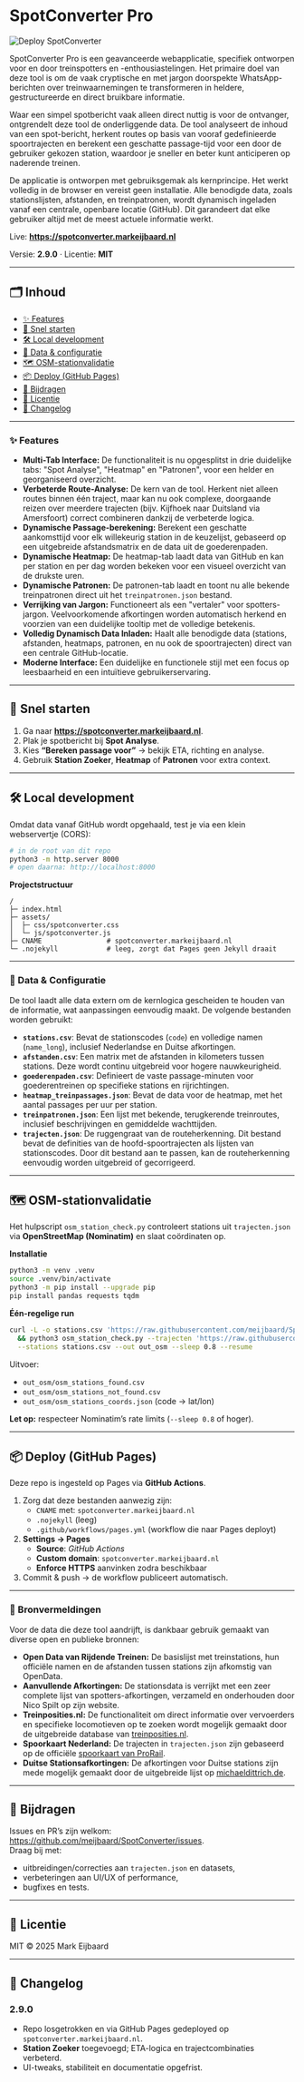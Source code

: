 # SpotConverter Pro

![Deploy SpotConverter](https://github.com/meijbaard/SpotConverter/actions/workflows/pages.yml/badge.svg)

SpotConverter Pro is een geavanceerde webapplicatie, specifiek ontworpen voor en door treinspotters en -enthousiastelingen. Het primaire doel van deze tool is om de vaak cryptische en met jargon doorspekte WhatsApp-berichten over treinwaarnemingen te transformeren in heldere, gestructureerde en direct bruikbare informatie.

Waar een simpel spotbericht vaak alleen direct nuttig is voor de ontvanger, ontgrendelt deze tool de onderliggende data. De tool analyseert de inhoud van een spot-bericht, herkent routes op basis van vooraf gedefinieerde spoortrajecten en berekent een geschatte passage-tijd voor een door de gebruiker gekozen station, waardoor je sneller en beter kunt anticiperen op naderende treinen.

De applicatie is ontworpen met gebruiksgemak als kernprincipe. Het werkt volledig in de browser en vereist geen installatie. Alle benodigde data, zoals stationslijsten, afstanden, en treinpatronen, wordt dynamisch ingeladen vanaf een centrale, openbare locatie (GitHub). Dit garandeert dat elke gebruiker altijd met de meest actuele informatie werkt.

Live: **https://spotconverter.markeijbaard.nl**  

Versie: **2.9.0** · Licentie: **MIT**

---

## 🗂️ Inhoud
- [✨ Features](#-features)
- [🚀 Snel starten](#-snel-starten)
- [🛠️ Local development](#️-local-development)
- [🔧 Data & configuratie](#-data--configuratie)
- [🗺️ OSM-stationvalidatie](#️-osm-stationvalidatie)
- [📦 Deploy (GitHub Pages)](#-deploy-github-pages)
- [🤝 Bijdragen](#-bijdragen)
- [📄 Licentie](#-licentie)
- [📝 Changelog](#-changelog)

---

### ✨ Features

* **Multi-Tab Interface:** De functionaliteit is nu opgesplitst in drie duidelijke tabs: "Spot Analyse", "Heatmap" en "Patronen", voor een helder en georganiseerd overzicht.
* **Verbeterde Route-Analyse:** De kern van de tool. Herkent niet alleen routes binnen één traject, maar kan nu ook complexe, doorgaande reizen over meerdere trajecten (bijv. Kijfhoek naar Duitsland via Amersfoort) correct combineren dankzij de verbeterde logica.
* **Dynamische Passage-berekening:** Berekent een geschatte aankomsttijd voor elk willekeurig station in de keuzelijst, gebaseerd op een uitgebreide afstandsmatrix en de data uit de goederenpaden.
* **Dynamische Heatmap:** De heatmap-tab laadt data van GitHub en kan per station en per dag worden bekeken voor een visueel overzicht van de drukste uren.
* **Dynamische Patronen:** De patronen-tab laadt en toont nu alle bekende treinpatronen direct uit het `treinpatronen.json` bestand.
* **Verrijking van Jargon:** Functioneert als een "vertaler" voor spotters-jargon. Veelvoorkomende afkortingen worden automatisch herkend en voorzien van een duidelijke tooltip met de volledige betekenis.
* **Volledig Dynamisch Data Inladen:** Haalt alle benodigde data (stations, afstanden, heatmaps, patronen, en nu ook de spoortrajecten) direct van een centrale GitHub-locatie.
* **Moderne Interface:** Een duidelijke en functionele stijl met een focus op leesbaarheid en een intuïtieve gebruikerservaring.

---

## 🚀 Snel starten

1. Ga naar **https://spotconverter.markeijbaard.nl**.  
2. Plak je spotbericht bij **Spot Analyse**.  
3. Kies **“Bereken passage voor”** → bekijk ETA, richting en analyse.  
4. Gebruik **Station Zoeker**, **Heatmap** of **Patronen** voor extra context.

---

## 🛠️ Local development

Omdat data vanaf GitHub wordt opgehaald, test je via een klein webservertje (CORS):

~~~bash
# in de root van dit repo
python3 -m http.server 8000
# open daarna: http://localhost:8000
~~~

**Projectstructuur**

~~~text
/
├─ index.html
├─ assets/
│  ├─ css/spotconverter.css
│  └─ js/spotconverter.js
├─ CNAME                # spotconverter.markeijbaard.nl
└─ .nojekyll            # leeg, zorgt dat Pages geen Jekyll draait
~~~

---

### 🔧 Data & Configuratie

De tool laadt alle data extern om de kernlogica gescheiden te houden van de informatie, wat aanpassingen eenvoudig maakt. De volgende bestanden worden gebruikt:

* **`stations.csv`**: Bevat de stationscodes (`code`) en volledige namen (`name_long`), inclusief Nederlandse en Duitse afkortingen.
* **`afstanden.csv`**: Een matrix met de afstanden in kilometers tussen stations. Deze wordt continu uitgebreid voor hogere nauwkeurigheid.
* **`goederenpaden.csv`**: Definieert de vaste passage-minuten voor goederentreinen op specifieke stations en rijrichtingen.
* **`heatmap_treinpassages.json`**: Bevat de data voor de heatmap, met het aantal passages per uur per station.
* **`treinpatronen.json`**: Een lijst met bekende, terugkerende treinroutes, inclusief beschrijvingen en gemiddelde wachttijden.
* **`trajecten.json`**: De ruggengraat van de routeherkenning. Dit bestand bevat de definities van de hoofd-spoortrajecten als lijsten van stationscodes. Door dit bestand aan te passen, kan de routeherkenning eenvoudig worden uitgebreid of gecorrigeerd.

---

## 🗺️ OSM-stationvalidatie

Het hulpscript `osm_station_check.py` controleert stations uit `trajecten.json` via **OpenStreetMap (Nominatim)** en slaat coördinaten op.

**Installatie**
~~~bash
python3 -m venv .venv
source .venv/bin/activate
python3 -m pip install --upgrade pip
pip install pandas requests tqdm
~~~

**Één-regelige run**
~~~bash
curl -L -o stations.csv 'https://raw.githubusercontent.com/meijbaard/SpotConverter/refs/heads/main/stations.csv' \
  && python3 osm_station_check.py --trajecten 'https://raw.githubusercontent.com/meijbaard/SpotConverter/refs/heads/main/trajecten.json' \
  --stations stations.csv --out out_osm --sleep 0.8 --resume
~~~

Uitvoer:
- `out_osm/osm_stations_found.csv`
- `out_osm/osm_stations_not_found.csv`
- `out_osm/osm_stations_coords.json` (code → lat/lon)

**Let op:** respecteer Nominatim’s rate limits (`--sleep 0.8` of hoger).

---

## 📦 Deploy (GitHub Pages)

Deze repo is ingesteld op Pages via **GitHub Actions**.

1. Zorg dat deze bestanden aanwezig zijn:
   - `CNAME` met: `spotconverter.markeijbaard.nl`
   - `.nojekyll` (leeg)
   - `.github/workflows/pages.yml` (workflow die naar Pages deployt)
2. **Settings → Pages**
   - **Source**: *GitHub Actions*
   - **Custom domain**: `spotconverter.markeijbaard.nl`
   - **Enforce HTTPS** aanvinken zodra beschikbaar
3. Commit & push → de workflow publiceert automatisch.

---

### 💾 Bronvermeldingen

Voor de data die deze tool aandrijft, is dankbaar gebruik gemaakt van diverse open en publieke bronnen:

* **Open Data van Rijdende Treinen:** De basislijst met treinstations, hun officiële namen en de afstanden tussen stations zijn afkomstig van OpenData.
* **Aanvullende Afkortingen:** De stationsdata is verrijkt met een zeer complete lijst van spotters-afkortingen, verzameld en onderhouden door Nico Spilt op zijn website.
* **Treinposities.nl:** De functionaliteit om direct informatie over vervoerders en specifieke locomotieven op te zoeken wordt mogelijk gemaakt door de uitgebreide database van [treinposities.nl](https://treinposities.nl/).
* **Spoorkaart Nederland:** De trajecten in `trajecten.json` zijn gebaseerd op de officiële [spoorkaart van ProRail](https://www.prorail.nl/siteassets/homepage/reizen/documenten/pr_spoorkaart_nl2024_web.pdf).
* **Duitse Stationsafkortingen:** De afkortingen voor Duitse stations zijn mede mogelijk gemaakt door de uitgebreide lijst op [michaeldittrich.de](https://www.michaeldittrich.de/abkuerzungen/index.php).

---

## 🤝 Bijdragen

Issues en PR’s zijn welkom: <https://github.com/meijbaard/SpotConverter/issues>.  
Draag bij met:
- uitbreidingen/correcties aan `trajecten.json` en datasets,
- verbeteringen aan UI/UX of performance,
- bugfixes en tests.

---

## 📄 Licentie

MIT © 2025 Mark Eijbaard

---

## 📝 Changelog

### 2.9.0
- Repo losgetrokken en via GitHub Pages gedeployed op `spotconverter.markeijbaard.nl`.
- **Station Zoeker** toegevoegd; ETA-logica en trajectcombinaties verbeterd.
- UI-tweaks, stabiliteit en documentatie opgefrist.
